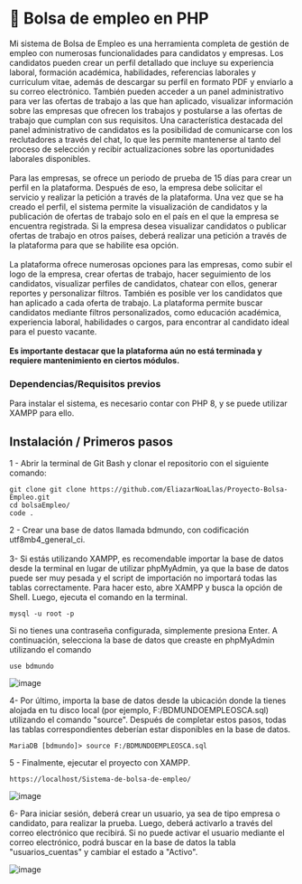 # 🚀 Bolsa de empleo en PHP
Mi sistema de Bolsa de Empleo es una herramienta completa de gestión de empleo con numerosas funcionalidades para candidatos y empresas. Los candidatos pueden crear un perfil detallado que incluye su experiencia laboral, formación académica, habilidades, referencias laborales y curriculum vitae, además de descargar su perfil en formato PDF y enviarlo a su correo electrónico. También pueden acceder a un panel administrativo para ver las ofertas de trabajo a las que han aplicado, visualizar información sobre las empresas que ofrecen los trabajos y postularse a las ofertas de trabajo que cumplan con sus requisitos. Una característica destacada del panel administrativo de candidatos es la posibilidad de comunicarse con los reclutadores a través del chat, lo que les permite mantenerse al tanto del proceso de selección y recibir actualizaciones sobre las oportunidades laborales disponibles.
<br><br>
Para las empresas, se ofrece un periodo de prueba de 15 días para crear un perfil en la plataforma. Después de eso, la empresa debe solicitar el servicio y realizar la petición a través de la plataforma. Una vez que se ha creado el perfil, el sistema permite la visualización de candidatos y la publicación de ofertas de trabajo solo en el país en el que la empresa se encuentra registrada. Si la empresa desea visualizar candidatos o publicar ofertas de trabajo en otros países, deberá realizar una petición a través de la plataforma para que se habilite esa opción.
<br><br>
La plataforma ofrece numerosas opciones para las empresas, como subir el logo de la empresa, crear ofertas de trabajo, hacer seguimiento de los candidatos, visualizar perfiles de candidatos, chatear con ellos, generar reportes y personalizar filtros. También es posible ver los candidatos que han aplicado a cada oferta de trabajo. La plataforma permite buscar candidatos mediante filtros personalizados, como educación académica, experiencia laboral, habilidades o cargos, para encontrar al candidato ideal para el puesto vacante.
<br><br>
<b>Es importante destacar que la plataforma aún no está terminada y requiere mantenimiento en ciertos módulos.</b>

### Dependencias/Requisitos previos
Para instalar el sistema, es necesario contar con PHP 8, y se puede utilizar XAMPP para ello.

## Instalación / Primeros pasos
1 - Abrir la terminal de Git Bash y clonar el repositorio con el siguiente comando:
```shell
git clone git clone https://github.com/EliazarNoaLlas/Proyecto-Bolsa-Empleo.git
cd bolsaEmpleo/
code .
```
2 - Crear una base de datos llamada bdmundo, con codificación utf8mb4_general_ci.
<br><br>
3- Si estás utilizando XAMPP, es recomendable importar la base de datos desde la terminal en lugar de utilizar phpMyAdmin, ya que la base de datos puede ser muy pesada y el script de importación no importará todas las tablas correctamente. Para hacer esto, abre XAMPP y busca la opción de Shell. Luego, ejecuta el comando en la terminal.

```shell
mysql -u root -p
```
 Si no tienes una contraseña configurada, simplemente presiona Enter. A continuación, selecciona la base de datos que creaste en phpMyAdmin utilizando el comando

```shell
use bdmundo
```
![image](https://user-images.githubusercontent.com/94775277/229244769-00f43fbc-df84-46b0-9b3d-e5041612e32e.png)

4- Por último, importa la base de datos desde la ubicación donde la tienes alojada en tu disco local (por ejemplo, F:/BDMUNDOEMPLEOSCA.sql) utilizando el comando "source". Después de completar estos pasos, todas las tablas correspondientes deberían estar disponibles en la base de datos.

```shell
MariaDB [bdmundo]> source F:/BDMUNDOEMPLEOSCA.sql
```
5 - Finalmente, ejecutar el proyecto con XAMPP.

```shell
https://localhost/Sistema-de-bolsa-de-empleo/
```
![image](https://user-images.githubusercontent.com/94775277/229245328-4377bb70-686d-4d22-aa35-58b24b4829d5.png)

6- Para iniciar sesión, deberá crear un usuario, ya sea de tipo empresa o candidato, para realizar la prueba. Luego, deberá activarlo a través del correo electrónico que recibirá. Si no puede activar el usuario mediante el correo electrónico, podrá buscar en la base de datos la tabla "usuarios_cuentas" y cambiar el estado a "Activo".

![image](https://user-images.githubusercontent.com/94775277/229245477-af85b803-35c3-482c-973b-e1053317916f.png)


